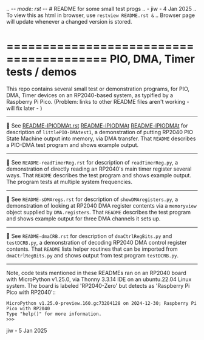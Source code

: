 .. -*- mode: rst -*- # README for some small test progs
.. - jiw - 4 Jan 2025
..  To view this as html in browser, use `restview README.rst &`
..  Browser page will update whenever a changed version is stored.

========================================
PIO, DMA, Timer tests / demos
========================================

This repo contains several small test or demonstration programs, for
PIO, DMA, Timer devices on an RP2040-based system, as typified by a
Raspberry Pi Pico.  (Problem: links to other README files aren't
working - will fix later - )

------------------

🔵 See [README-lPIODMAt.rst](README-lPIODMAt.rst)
[README-lPIODMAt](README-lPIODMAt.md)
[README-lPIODMAt](./README-lPIODMAt.md)  for description of
`littlePIO-DMAtest1`, a demonstration of putting RP2040 PIO State
Machine output into memory, via DMA transfer.  That `README` describes
a PIO-DMA test program and shows example output.

------------------

🔵 See `README-readTimerReg.rst` for description of `readTimerReg.py`,
a demonstration of directly reading an RP2040's main timer register
several ways.  That `README` describes the test program and shows
example output.  The program tests at multiple system frequencies.

------------------

🔵 See `README-sDMAregs.rst` for description of `showDMAregisters.py`,
a demonstration of looking at RP2040 DMA register contents via a
`memoryview` object supplied by `DMA.registers`.  That `README`
describes the test program and shows example output for three DMA
channels it sets up.

------------------

🔵 See `README-dmaCRB.rst` for description of `dmaCtrlRegBits.py` and
`testDCRB.py`, a demonstration of decoding RP2040 DMA control register
contents.  That `README` lists helper routines that can be imported
from `dmaCtrlRegBits.py` and shows output from test program
`testDCRB.py`.

------------------

Note, code tests mentioned in these READMEs ran on an RP2040
board with MicroPython v1.25.0, via Thonny 3.3.14 IDE on an
ubuntu.22.04 Linux system.  The board is labeled 'RP2040-Zero' but
detects as 'Raspberry Pi Pico with RP2040'::

    MicroPython v1.25.0-preview.160.gc73204128 on 2024-12-30; Raspberry Pi Pico with RP2040
    Type "help()" for more information.
    >>> 

jiw - 5 Jan 2025
